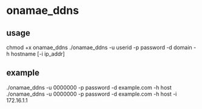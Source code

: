 # onamae_ddns

## usage

chmod +x onamae_ddns
./onamae_ddns -u userid -p password -d domain -h hostname [-i ip_addr]

## example

./onamae_ddns -u 0000000 -p password -d example.com -h host
./onamae_ddns -u 0000000 -p password -d example.com -h host -i 172.16.1.1

